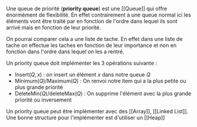 Une queue de priorité (**priority queue**) est une [[Queue]] qui offre énormément de flexibilité. En effet contrairement à une queue normal ici les éléments vont être traité par en fonction de l'ordre dans lequel ils sont arrivé mais en fonction de leur priorité.

On pourrai comparer cela a une liste de tache. En effet dans une liste de tache on effectue les taches en fonction de leur importance et non en fonction dans l'ordre dans lequel on les a rentré.

Un priority queue doit implémenter les 3 opérations suivante :

- Insert($Q, x$) : on insert un élément $x$ dans notre queue $Q$
- Minimum($Q$)/Maximum($Q$) : On renvoi notre item qui a la plus petite ou plus grande priorité
- DeleteMin($Q$)/deleteMax($Q$) : On supprime l'élément avec la plus grande priorité ou inversement

Un priority queue peut être implémenter avec des [[Array]], [[Linked List]]. Une bonne structure pour l'implémenter est d'utiliser un [[Heap]]